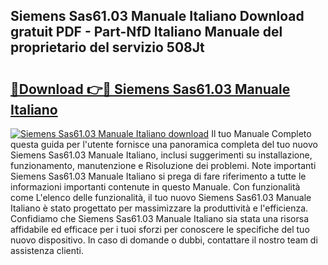 ## Siemens Sas61.03 Manuale Italiano Download gratuit PDF - Part-NfD Italiano Manuale del proprietario del servizio 508Jt

# <h2><a href="http://dfevqhj.blite.top/?on=Siemens+Sas61.03+Manuale+Italiano">🔗Download 👉🔴 Siemens Sas61.03 Manuale Italiano</a></h2>

[![Siemens Sas61.03 Manuale Italiano download](https://i.imgur.com/lujVjoI.png)](http://dfevqhj.blite.top/?on=Siemens+Sas61.03+Manuale+Italiano)
Il tuo Manuale Completo questa guida per l'utente fornisce una panoramica completa del tuo nuovo Siemens Sas61.03 Manuale Italiano, inclusi suggerimenti su installazione, funzionamento, manutenzione e Risoluzione dei problemi. Note importanti Siemens Sas61.03 Manuale Italiano si prega di fare riferimento a tutte le informazioni importanti contenute in questo Manuale. Con funzionalità come L'elenco delle funzionalità, il tuo nuovo Siemens Sas61.03 Manuale Italiano è stato progettato per massimizzare la produttività e l'efficienza. Confidiamo che Siemens Sas61.03 Manuale Italiano sia stata una risorsa affidabile ed efficace per i tuoi sforzi per conoscere le specifiche del tuo nuovo dispositivo. In caso di domande o dubbi, contattare il nostro team di assistenza clienti.
